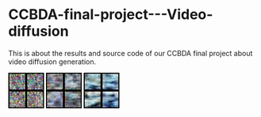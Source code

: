 # CCBDA-final-project---Video-diffusion
This is about the results and source code of our CCBDA final project about video diffusion generation.

![](https://github.com/statzhang0720/CCBDA-final-project---Video-diffusion/blob/main/gif/Unconditional/1.gif)
![](https://github.com/statzhang0720/CCBDA-final-project---Video-diffusion/blob/main/gif/Unconditional/13.gif)
![](https://github.com/statzhang0720/CCBDA-final-project---Video-diffusion/blob/main/gif/Unconditional/58.gif)
